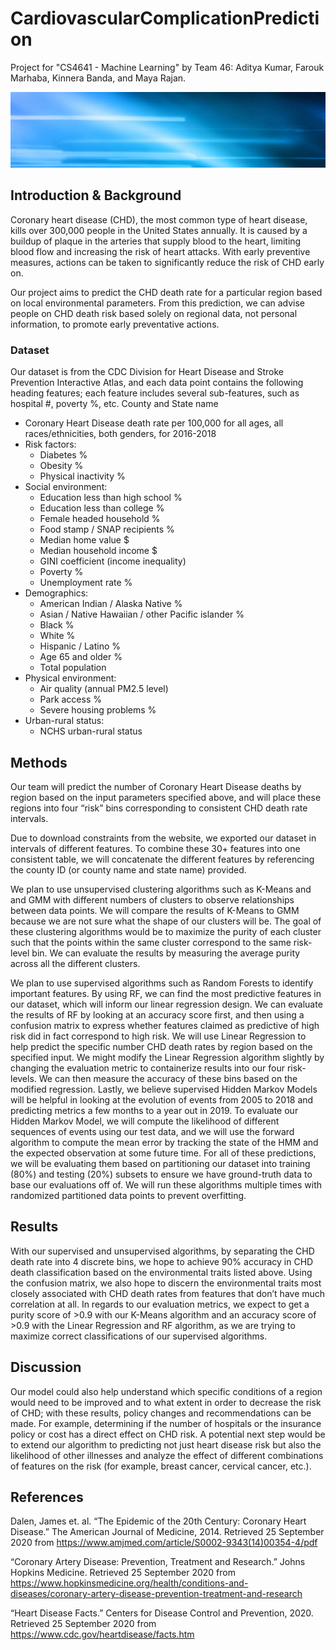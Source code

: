 # CardiovascularComplicationPrediction
Project for "CS4641 - Machine Learning" by Team 46: Aditya Kumar, Farouk Marhaba, Kinnera Banda, and Maya Rajan.

![summary figure](./images/randomBanner.jpg)

## Introduction & Background
Coronary heart disease (CHD), the most common type of heart disease, kills over 300,000 people in the United States annually. It is caused by a buildup of plaque in the arteries that supply blood to the heart, limiting blood flow and increasing the risk of heart attacks. With early preventive measures, actions can be taken to significantly reduce the risk of CHD early on. 

Our project aims to predict the CHD death rate for a particular region based on local environmental parameters. From this prediction, we can advise people on CHD death risk based solely on regional data, not personal information, to promote early preventative actions.

### Dataset
Our dataset is from the CDC Division for Heart Disease and Stroke Prevention Interactive Atlas, and each data point contains the following heading features; each feature includes several sub-features, such as hospital #, poverty %, etc.
County and State name
* Coronary Heart Disease death rate per 100,000 for all ages, all races/ethnicities, both genders, for 2016-2018
* Risk factors:
    * Diabetes %
    * Obesity %
    * Physical inactivity %
* Social environment:
    * Education less than high school %
    * Education less than college %
    * Female headed household %
    * Food stamp / SNAP recipients %
    * Median home value $
    * Median household income $
    * GINI coefficient (income inequality)
    * Poverty %
    * Unemployment rate %
* Demographics:
    * American Indian / Alaska Native %
    * Asian / Native Hawaiian / other Pacific islander %
    * Black %
    * White %
    * Hispanic / Latino %
    * Age 65 and older %
    * Total population
* Physical environment:
    * Air quality (annual PM2.5 level)
    * Park access %
    * Severe housing problems %
* Urban-rural status:
    * NCHS urban-rural status

## Methods
Our team will predict the number of Coronary Heart Disease deaths by region based on the input parameters specified above, and will place these regions into four “risk” bins corresponding to consistent CHD death rate intervals. 

Due to download constraints from the website, we exported our dataset in intervals of different features. To combine these 30+ features into one consistent table, we will concatenate the different features by referencing the county ID (or county name and state name) provided. 

We plan to use unsupervised clustering algorithms such as K-Means and and GMM with different numbers of clusters to observe relationships between data points. We will compare the results of K-Means to GMM because we are not sure what the shape of our clusters will be. The goal of these clustering algorithms would be to maximize the purity of each cluster such that the points within the same cluster correspond to the same risk-level bin. We can evaluate the results by measuring the average purity across all the different clusters.

We plan to use supervised algorithms such as Random Forests to identify important features. By using RF, we can find the most predictive features in our dataset, which will inform our linear regression design. We can evaluate the results of RF by looking at an accuracy score first, and then using a confusion matrix to express whether features claimed as predictive of high risk did in fact correspond to high risk. We will use Linear Regression to help predict the specific number CHD death rates by region based on the specified input. We might modify the Linear Regression algorithm slightly by changing the evaluation metric to containerize results into our four risk-levels. We can then measure the accuracy of these bins based on the modified regression. Lastly, we believe supervised Hidden Markov Models will be helpful in looking at the evolution of events from 2005 to 2018 and predicting metrics a few months to a year out in 2019. To evaluate our Hidden Markov Model, we will compute the likelihood of different sequences of events using our test data, and we will use the forward algorithm to compute the mean error by tracking the state of the HMM and the expected observation at some future time. For all of these predictions, we will be evaluating them based on partitioning our dataset into training (80%) and testing (20%) subsets to ensure we have ground-truth data to base our evaluations off of. We will run these algorithms multiple times with randomized partitioned data points to prevent overfitting.

## Results
With our supervised and unsupervised algorithms, by separating the CHD death rate into 4 discrete bins, we hope to achieve 90% accuracy in CHD death classification based on the environmental traits listed above. Using the confusion matrix, we also hope to discern the environmental traits most closely associated with CHD death rates from features that don’t have much correlation at all. In regards to our evaluation metrics, we expect to get a purity score of >0.9 with our K-Means algorithm and an accuracy score of >0.9 with the Linear Regression and RF algorithm, as we are trying to maximize correct classifications of our supervised algorithms.

## Discussion
Our model could also help understand which specific conditions of a region would need to be improved and to what extent in order to decrease the risk of CHD; with these results, policy changes and recommendations can be made. For example, determining if the number of hospitals or the insurance policy or cost has a direct effect on CHD risk. A potential next step would be to extend our algorithm to predicting not just heart disease risk but also the likelihood of other illnesses and analyze the effect of different combinations of features on the risk (for example, breast cancer, cervical cancer, etc.).

## References
Dalen, James et. al. “The Epidemic of the 20th Century: Coronary Heart Disease.” The American Journal of Medicine, 2014. Retrieved 25 September 2020 from https://www.amjmed.com/article/S0002-9343(14)00354-4/pdf

“Coronary Artery Disease: Prevention, Treatment and Research.” Johns Hopkins Medicine. Retrieved 25 September 2020 from https://www.hopkinsmedicine.org/health/conditions-and-diseases/coronary-artery-disease-prevention-treatment-and-research

“Heart Disease Facts.” Centers for Disease Control and Prevention, 2020. Retrieved 25 September 2020 from https://www.cdc.gov/heartdisease/facts.htm

